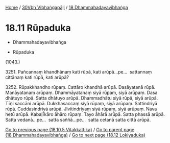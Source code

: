 
[Home](/) / [30Vbh Vibhaṅgapāḷi](../../30Vbh.md) / [18 Dhammahadayavibhaṅga](../18.md)

# 18.11 Rūpaduka

* Dhammahadayavibhaṅga

* Rūpaduka

(1043.)

3251\. Pañcannaṃ khandhānaṃ kati rūpā, kati arūpā…pe…  sattannaṃ cittānaṃ kati rūpā, kati arūpā?

3252\. Rūpakkhandho rūpaṃ. Cattāro khandhā arūpā. Dasāyatanā rūpā. Manāyatanaṃ arūpaṃ. Dhammāyatanaṃ siyā rūpaṃ, siyā arūpaṃ. Dasa dhātuyo rūpā. Satta dhātuyo arūpā. Dhammadhātu siyā rūpā, siyā arūpā. Tīṇi saccāni arūpā. Dukkhasaccaṃ siyā rūpaṃ, siyā arūpaṃ. Sattindriyā rūpā. Cuddasindriyā arūpā. Jīvitindriyaṃ siyā rūpaṃ, siyā arūpaṃ. Nava hetū arūpā. Kabaḷīkāro āhāro rūpaṃ. Tayo āhārā arūpā. Satta phassā arūpā. Satta vedanā…pe…  satta saññā…pe…  satta cetanā satta cittā arūpā.

[Go to previous page (18.10.5 Vitakkattika)](18.10/18.10.5.md) / [Go to parent page (18 Dhammahadayavibhaṅga)](../18.md) / [Go to next page (18.12 Lokiyaduka)](18.12.md)


